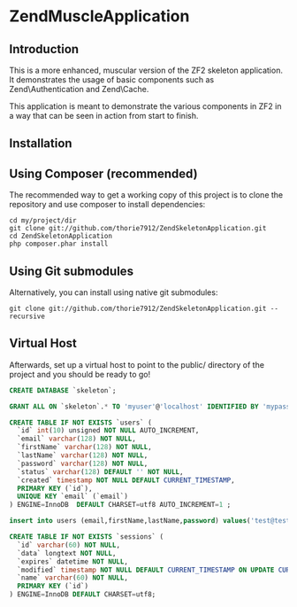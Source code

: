 ZendMuscleApplication
=====================

Introduction
------------
This is a more enhanced, muscular version of the ZF2 skeleton application.
It demonstrates the usage of basic components such as Zend\Authentication
and Zend\Cache.

This application is meant to demonstrate the various components in ZF2
in a way that can be seen in action from start to finish.

Installation
------------

Using Composer (recommended)
----------------------------
The recommended way to get a working copy of this project is to clone the repository
and use composer to install dependencies:

    cd my/project/dir
    git clone git://github.com/thorie7912/ZendSkeletonApplication.git
    cd ZendSkeletonApplication
    php composer.phar install

Using Git submodules
--------------------
Alternatively, you can install using native git submodules:

    git clone git://github.com/thorie7912/ZendSkeletonApplication.git --recursive

Virtual Host
------------
Afterwards, set up a virtual host to point to the public/ directory of the
project and you should be ready to go!

```sql
CREATE DATABASE `skeleton`;

GRANT ALL ON `skeleton`.* TO 'myuser'@'localhost' IDENTIFIED BY 'mypass';

CREATE TABLE IF NOT EXISTS `users` (
  `id` int(10) unsigned NOT NULL AUTO_INCREMENT,
  `email` varchar(128) NOT NULL,
  `firstName` varchar(128) NOT NULL,
  `lastName` varchar(128) NOT NULL,
  `password` varchar(128) NOT NULL,
  `status` varchar(128) DEFAULT '' NOT NULL,
  `created` timestamp NOT NULL DEFAULT CURRENT_TIMESTAMP,
  PRIMARY KEY (`id`),
  UNIQUE KEY `email` (`email`)
) ENGINE=InnoDB  DEFAULT CHARSET=utf8 AUTO_INCREMENT=1 ;

insert into users (email,firstName,lastName,password) values('test@test.com', 'John', 'Doe', PASSWORD('test'));

CREATE TABLE IF NOT EXISTS `sessions` (
  `id` varchar(60) NOT NULL,
  `data` longtext NOT NULL,
  `expires` datetime NOT NULL,
  `modified` timestamp NOT NULL DEFAULT CURRENT_TIMESTAMP ON UPDATE CURRENT_TIMESTAMP,
  `name` varchar(60) NOT NULL,
  PRIMARY KEY (`id`)
) ENGINE=InnoDB DEFAULT CHARSET=utf8;

```
